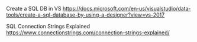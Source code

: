 ﻿Create a SQL DB in VS
https://docs.microsoft.com/en-us/visualstudio/data-tools/create-a-sql-database-by-using-a-designer?view=vs-2017

SQL Connection Strings Explained
https://www.connectionstrings.com/connection-strings-explained/

